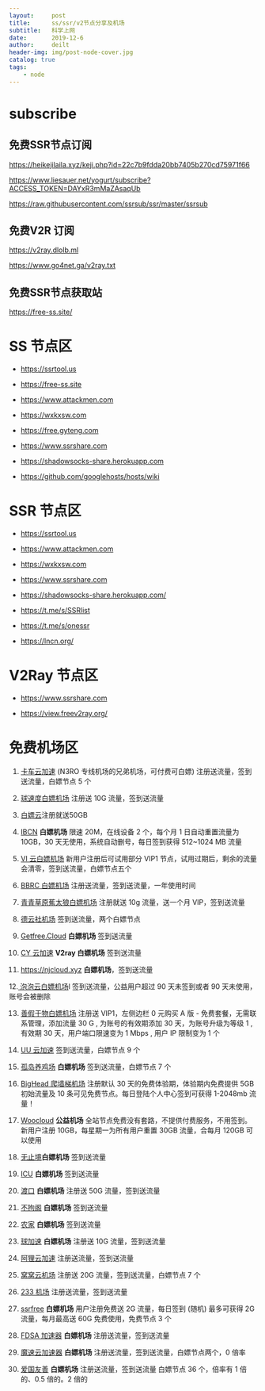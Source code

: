 ```yaml
---
layout:     post
title:      ss/ssr/v2节点分享及机场
subtitle:   科学上网
date:       2019-12-6
author:     deilt
header-img: img/post-node-cover.jpg
catalog: true
tags:
    - node
---
```



# subscribe
## 免费SSR节点订阅
https://heikejilaila.xyz/keji.php?id=22c7b9fdda20bb7405b270cd75971f66

https://www.liesauer.net/yogurt/subscribe?ACCESS_TOKEN=DAYxR3mMaZAsaqUb

https://raw.githubusercontent.com/ssrsub/ssr/master/ssrsub

## 免费V2R 订阅
https://v2ray.dlolb.ml

https://www.go4net.ga/v2ray.txt

## 免费SSR节点获取站
https://free-ss.site/

# SS 节点区
- <https://ssrtool.us>

- <https://free-ss.site>

- <https://www.attackmen.com>

- <https://wxkxsw.com>

- <https://free.gyteng.com>

- <https://www.ssrshare.com>

- <https://shadowsocks-share.herokuapp.com>

- <https://github.com/googlehosts/hosts/wiki>



# SSR 节点区
- <https://ssrtool.us>

- <https://www.attackmen.com>

- <https://wxkxsw.com>

- <https://www.ssrshare.com>

- <https://shadowsocks-share.herokuapp.com/>

- <https://t.me/s/SSRlist>

- <https://t.me/s/onessr>

- <https://lncn.org/>



# V2Ray 节点区
- <https://www.ssrshare.com>

- <https://view.freev2ray.org/>



# 免费机场区
1. [卡车云加速](http://www.kcjisu.club) (N3RO 专线机场的兄弟机场，可付费可白嫖) 注册送流量，签到送流量，白嫖节点 5 个

2. [球速度白嫖机场](https://qiusudu.com) 注册送 10G 流量，签到送流量

3. [白嫖云](https://baipiao.live)注册就送50GB

4. [IBCN](https://www.ibcn.xyz) **白嫖机场**  限速 20M，在线设备 2 个，每个月 1 日自动重置流量为 10GB，30 天无使用，系统自动删号，每日签到获得 512~1024 MB 流量

5. [VI 云白嫖机场](https://www.viyun.club) 新用户注册后可试用部分 VIP1 节点，试用过期后，剩余的流量会清零，签到送流量，白嫖节点五个

6. [BBRC 白嫖机场](http://bbrc.work) 注册送流量，签到送流量，一年使用时间

7. [青青草原蕉太狼白嫖机场](https://paoluyun.xyz) 注册就送 10g 流量，送一个月 VIP，签到送流量

8. [德云社机场](https://www.deyun88.xyz) 签到送流量，两个白嫖节点

9. [Getfree.Cloud](https://getfree.cloud) **白嫖机场**  签到送流量

10. [CY 云加速](https://www.cyyun.net) **V2ray 白嫖机场**  签到送流量

11. <https://njcloud.xyz> **白嫖机场**，签到送流量

12.[ 泡泡云白嫖机场](https://ppyun.m)l 签到送流量，公益用户超过 90 天未签到或者 90 天未使用，账号会被删除

13. [善假于物白嫖机场](https://cr.itsok.club) 注册送 VIP1，左侧边栏 0 元购买 A 版 - 免费套餐，无需联系管理，添加流量 30 G , 为账号的有效期添加 30 天，为账号升级为等级 1 , 有效期 30 天，用户端口限速变为 1 Mbps , 用户 IP 限制变为 1 个

14. [UU 云加速](https://uuyun.ooo) 签到送流量，白嫖节点 9 个

15. [孤岛养鸡场](https://gudao.uk) **白嫖机场** 签到送流量，白嫖节点 7 个

16. [BigHead 爬墙梯机场](https://www.datou.ltd) 注册默认 30 天的免费体验期，体验期内免费提供 5GB 初始流量及 10 条可见免费节点。每日登陆个人中心签到可获得 1-2048mb 流量！

17. [Woocloud](https://woocloud.icu) **公益机场**  全站节点免费没有套路，不提供付费服务，不用签到。新用户注册 10GB，每星期一为所有用户重置 30GB 流量，合每月 120GB 可以使用

18. [无止境](https://xnh.pw)**白嫖机场**  签到送流量

19. [ICU](https://996icu.tv) **白嫖机场**  签到送流量

20. [渡口](https://dukou.us) **白嫖机场**  注册送 50G 流量，签到送流量

21. [不拘阁](https://bj55r.com) **白嫖机场**  签到送流量

22. [农家](https://jiji.world) **白嫖机场**  签到送流量

23. [球加速](https://qiusudu.com) **白嫖机场**  注册送 10G 流量，签到送流量

24. [阿狸云加速](https://ssvip10.comP) 注册送流量，签到送流量

25. [窝窝云机场](https://wowo.live) 注册送 20G 流量，签到送流量，白嫖节点 7 个

26. [233 机场](https://233cloud.org) 注册送流量，签到送流量

27. [ssrfree](https://ssrfree.online) **白嫖机场**  用户注册免费送 2G 流量，每日签到 (随机) 最多可获得 2G 流量，每月最高送 60G 免费使用，免费节点 3 个

28. [FDSA 加速器](https://fdsa.cf) **白嫖机场**  注册送流量，签到送流量

29. [魔速云加速器](https://mosu.blue) **白嫖机场**  注册送流量，签到送流量，白嫖节点两个，0 倍率

30. [爱国友善](http://haohaod.top) **白嫖机场**  注册送流量，签到送流量 白嫖节点 36 个，倍率有 1 倍的、0.5 倍的。2 倍的
